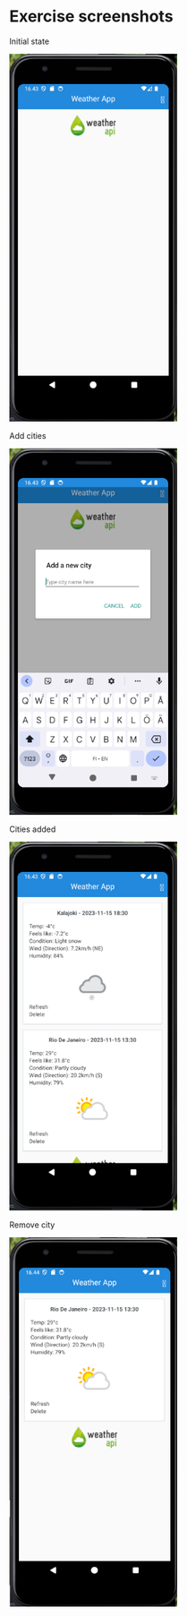 # Exercise screenshots
Initial state  
  
<img src="WeatherForecast/Exercise-Images/1.png" alt="initial" width="300"/>  

  
Add cities  
  
<img src="WeatherForecast/Exercise-Images/2.png" alt="addcities" width="300"/>  

Cities added  
  
<img src="WeatherForecast/Exercise-Images/3.png" alt="added" width="300"/>  

  
Remove city  
  
<img src="WeatherForecast/Exercise-Images/4.png" alt="removed" width="300"/>  

